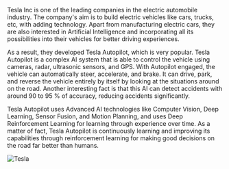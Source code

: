 Tesla Inc is one of the leading companies in the electric automobile industry. The company's aim is to build electric vehicles like cars, trucks, etc, with adding technology. Apart from manufacturing electric cars, they are also interested in Artificial Intelligence and incorporating all its possibilities into their vehicles for better driving experiences.

As a result, they developed Tesla Autopilot, which is very popular. Tesla Autopilot is a complex AI system that is able to control the vehicle using cameras, radar, ultrasonic sensors, and GPS. With Autopilot engaged, the vehicle can automatically steer, accelerate, and brake. It can drive, park, and reverse the vehicle entirely by itself by looking at the situations around on the road. Another interesting fact is that this AI can detect accidents with around 90 to 95 % of accuracy, reducing accidents significantly.

Tesla Autopilot uses Advanced AI technologies like Computer Vision, Deep Learning, Sensor Fusion, and Motion Planning, and uses Deep Reinforcement Learning for learning through experience over time. As a matter of fact, Tesla Autopilot is continuously learning and improving its capabilities through reinforcement learning for making good decisions on the road far better than humans.

![Tesla](https://thumbs.gfycat.com/BeneficialSmoothFlamingo-max-1mb.gif)
